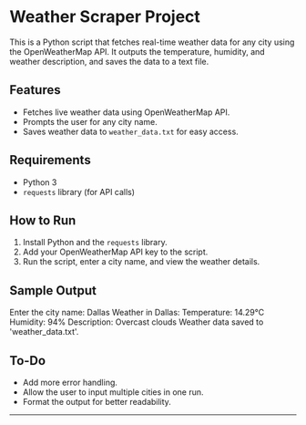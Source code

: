 # Weather Scraper Project

This is a Python script that fetches real-time weather data for any city using the OpenWeatherMap API. It outputs the temperature, humidity, and weather description, and saves the data to a text file.

## Features
- Fetches live weather data using OpenWeatherMap API.
- Prompts the user for any city name.
- Saves weather data to `weather_data.txt` for easy access.

## Requirements
- Python 3
- `requests` library (for API calls)

## How to Run
1. Install Python and the `requests` library.
2. Add your OpenWeatherMap API key to the script.
3. Run the script, enter a city name, and view the weather details.

## Sample Output
Enter the city name: Dallas Weather in Dallas: Temperature: 14.29°C Humidity: 94% Description: Overcast clouds Weather data saved to 'weather_data.txt'.
## To-Do
- Add more error handling.
- Allow the user to input multiple cities in one run.
- Format the output for better readability.

---
